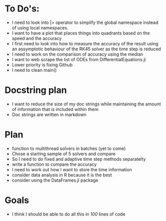 # To Do's:
 - I need to look into |> operator to simplify the global namespace 
instead of using local namespaces.
 - I want to have a plot that places things into quadrants based on 
 the speed and the accuracy 
 - I first need to look into how to measure the accuracy of the result
 using an assymptotic behaviour of the RK45 solver as the time step is
 reduced 
 - I need to work on the comparison of accuracy using the median 
 - I want to web scrape the list of ODEs from DifferentialEquations.jl
 - Lower priority is fixing Github 
 - I need to clean main()

# Docstring plan
 - I want to reduce the size of my doc strings while maintaining the 
 amount of information that is included within them
 - Doc strings are written in markdown

# Plan
 - function to multithread solvers in batches (yet to come)
 - Chose a starting sample of 5 solvers and compare 
 - So I need to do fixed and adaptive time step methods separatelty 
 - write a function to compare the accuracy 
 - I need to work out how I want to store the time information
 - consider data analysis in R because it is the best 
 - consider using the DataFrames.jl package

# Goals
 - I think I should be able to do all this in _100_ lines of code



